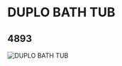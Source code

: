 # DUPLO BATH TUB
## 4893
![DUPLO BATH TUB](https://lc-www-live-s.legocdn.com/media/bricks/5/2/4141785.jpg)